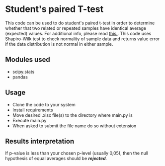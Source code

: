 # Student's paired T-test
This code can be used to do student's paired t-test in order to determine whether that two related or repeated samples have identical average (expected) values.
For additional info, please read [this.](https://docs.scipy.org/doc/scipy/reference/generated/scipy.stats.ttest_rel.html). This code uses Shapiro-Wilk test to check normality of sample data and returns value error if the data distribution is not normal in either sample.

## Modules used
- scipy.stats
- pandas

## Usage
- Clone the code to your system
- Install requirements
- Move desired .xlsx file(s) to the directory where main.py is
- Execute main.py 
- When asked to submit the file name do so without extension

## Results interpretation
If p-value is less than your chosen p-level (usually 0,05), then the null hypothesis of equal averages should be ***rejected***.
